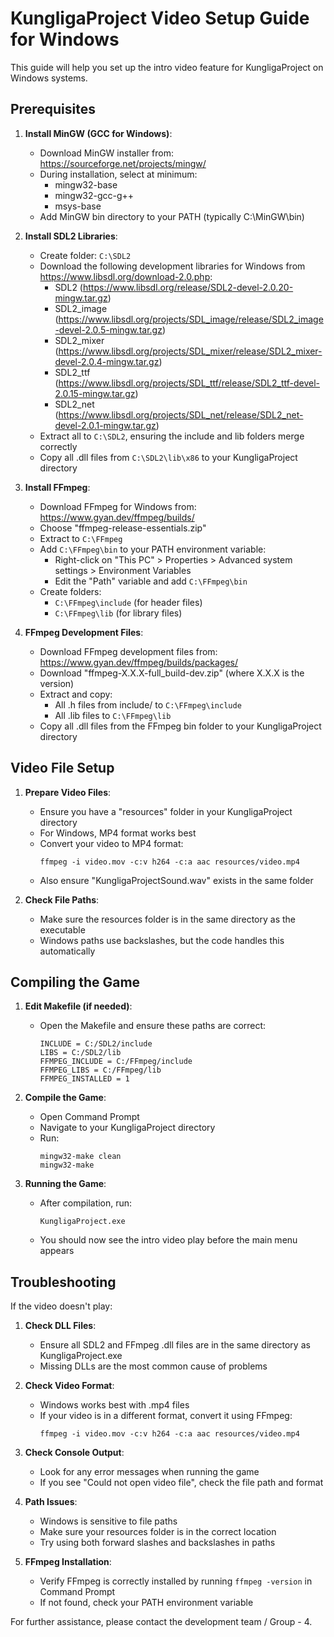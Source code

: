 # KungligaProject Video Setup Guide for Windows

This guide will help you set up the intro video feature for KungligaProject on Windows systems.

## Prerequisites

1. **Install MinGW (GCC for Windows)**:
   - Download MinGW installer from: https://sourceforge.net/projects/mingw/
   - During installation, select at minimum:
     - mingw32-base
     - mingw32-gcc-g++
     - msys-base
   - Add MinGW bin directory to your PATH (typically C:\MinGW\bin)

2. **Install SDL2 Libraries**:
   - Create folder: `C:\SDL2`
   - Download the following development libraries for Windows from https://www.libsdl.org/download-2.0.php:
     - SDL2 (https://www.libsdl.org/release/SDL2-devel-2.0.20-mingw.tar.gz)
     - SDL2_image (https://www.libsdl.org/projects/SDL_image/release/SDL2_image-devel-2.0.5-mingw.tar.gz)
     - SDL2_mixer (https://www.libsdl.org/projects/SDL_mixer/release/SDL2_mixer-devel-2.0.4-mingw.tar.gz)
     - SDL2_ttf (https://www.libsdl.org/projects/SDL_ttf/release/SDL2_ttf-devel-2.0.15-mingw.tar.gz)
     - SDL2_net (https://www.libsdl.org/projects/SDL_net/release/SDL2_net-devel-2.0.1-mingw.tar.gz)
   - Extract all to `C:\SDL2`, ensuring the include and lib folders merge correctly
   - Copy all .dll files from `C:\SDL2\lib\x86` to your KungligaProject directory

3. **Install FFmpeg**:
   - Download FFmpeg for Windows from: https://www.gyan.dev/ffmpeg/builds/
   - Choose "ffmpeg-release-essentials.zip"
   - Extract to `C:\FFmpeg`
   - Add `C:\FFmpeg\bin` to your PATH environment variable:
     - Right-click on "This PC" > Properties > Advanced system settings > Environment Variables
     - Edit the "Path" variable and add `C:\FFmpeg\bin`
   - Create folders:
     - `C:\FFmpeg\include` (for header files)
     - `C:\FFmpeg\lib` (for library files)

4. **FFmpeg Development Files**:
   - Download FFmpeg development files from: https://www.gyan.dev/ffmpeg/builds/packages/
   - Download "ffmpeg-X.X.X-full_build-dev.zip" (where X.X.X is the version)
   - Extract and copy:
     - All .h files from include/ to `C:\FFmpeg\include`
     - All .lib files to `C:\FFmpeg\lib`
   - Copy all .dll files from the FFmpeg bin folder to your KungligaProject directory

## Video File Setup

1. **Prepare Video Files**:
   - Ensure you have a "resources" folder in your KungligaProject directory
   - For Windows, MP4 format works best
   - Convert your video to MP4 format:
     ```
     ffmpeg -i video.mov -c:v h264 -c:a aac resources/video.mp4
     ```
   - Also ensure "KungligaProjectSound.wav" exists in the same folder

2. **Check File Paths**:
   - Make sure the resources folder is in the same directory as the executable
   - Windows paths use backslashes, but the code handles this automatically

## Compiling the Game

1. **Edit Makefile (if needed)**:
   - Open the Makefile and ensure these paths are correct:
     ```
     INCLUDE = C:/SDL2/include
     LIBS = C:/SDL2/lib
     FFMPEG_INCLUDE = C:/FFmpeg/include
     FFMPEG_LIBS = C:/FFmpeg/lib
     FFMPEG_INSTALLED = 1
     ```

2. **Compile the Game**:
   - Open Command Prompt
   - Navigate to your KungligaProject directory
   - Run:
     ```
     mingw32-make clean
     mingw32-make
     ```

3. **Running the Game**:
   - After compilation, run:
     ```
     KungligaProject.exe
     ```
   - You should now see the intro video play before the main menu appears

## Troubleshooting

If the video doesn't play:

1. **Check DLL Files**:
   - Ensure all SDL2 and FFmpeg .dll files are in the same directory as KungligaProject.exe
   - Missing DLLs are the most common cause of problems

2. **Check Video Format**:
   - Windows works best with .mp4 files
   - If your video is in a different format, convert it using FFmpeg:
     ```
     ffmpeg -i video.mov -c:v h264 -c:a aac resources/video.mp4
     ```

3. **Check Console Output**:
   - Look for any error messages when running the game
   - If you see "Could not open video file", check the file path and format

4. **Path Issues**:
   - Windows is sensitive to file paths
   - Make sure your resources folder is in the correct location
   - Try using both forward slashes and backslashes in paths

5. **FFmpeg Installation**:
   - Verify FFmpeg is correctly installed by running `ffmpeg -version` in Command Prompt
   - If not found, check your PATH environment variable

For further assistance, please contact the development team / Group - 4.